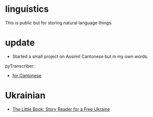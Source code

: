 # linguistics
This is public but for storing natural language things.

# update
- Started a small project on Assimil Cantonese but in my own words.

pyTranscriber:
- [for Cantonese](https://github.com/raryelcostasouza/pyTranscriber)

# Ukrainian
- [The Little Book: Story Reader for a Free Ukraine ](https://durvile.com/books/little_book.html)
